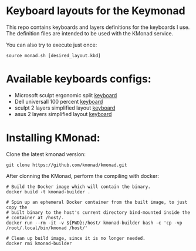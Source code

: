 # Keyboard layouts for the Keymonad 

This repo contains keyboards and layers definitions for
the keyboards I use. The definition files are intended
to be used with the KMonad service.

You can also try to execute just once:
```shell
source monad.sh [desired_layout.kbd]
```

# Available keyboards configs:

- Microsoft sculpt ergonomic split [keyboard](sculpt.kbd)  
- Dell universall 100 percent [keyboard](dell_ansi_100.kbd)
- sculpt 2 layers simplified layout [keyboard](sculpt_2layers.kbd)
- asus 2 layers simplified layout [keyboard](asus_2layers.kbd)

# Installing KMonad:

Clone the latest kmonad version:
```git clone
git clone https://github.com/kmonad/kmonad.git
```

After clonning the KMonad, perform the compiling with docker:
```shell
# Build the Docker image which will contain the binary.
docker build -t kmonad-builder .

# Spin up an ephemeral Docker container from the built image, to just copy the
# built binary to the host's current directory bind-mounted inside the
# container at /host/.
docker run --rm -it -v ${PWD}:/host/ kmonad-builder bash -c 'cp -vp /root/.local/bin/kmonad /host/'

# Clean up build image, since it is no longer needed.
docker rmi kmonad-builder
```



